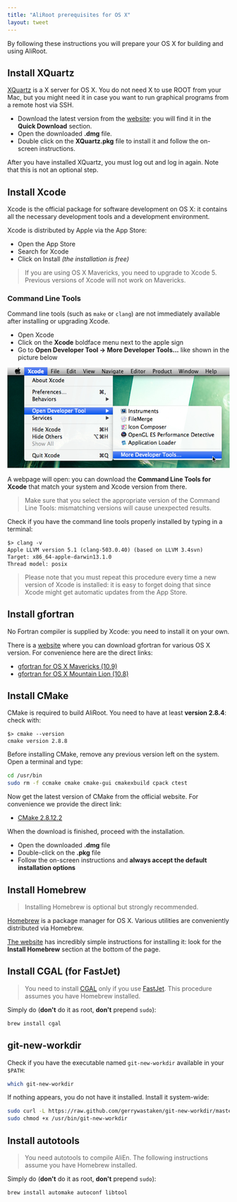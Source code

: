 ```yaml
---
title: "AliRoot prerequisites for OS X"
layout: tweet
---
```


By following these instructions you will prepare your OS X for
building and using AliRoot.


Install XQuartz
---------------

[XQuartz](http://xquartz.macosforge.org/) is a X server for OS X. You
do not need X to use ROOT from your Mac, but you might need it in case
you want to run graphical programs from a remote host via SSH.

* Download the latest version from the
  [website](http://xquartz.macosforge.org/): you will find it in the
  **Quick Download** section.
* Open the downloaded **.dmg** file.
* Double click on the **XQuartz.pkg** file to install it and follow the
  on-screen instructions.

After you have installed XQuartz, you must log out and log in again.
Note that this is not an optional step.


Install Xcode
-------------

Xcode is the official package for software development on OS X: it
contains all the necessary development tools and a development
environment.

Xcode is distributed by Apple via the App Store:

* Open the App Store
* Search for Xcode
* Click on Install *(the installation is free)*

> If you are using OS X Mavericks, you need to upgrade to Xcode 5.
> Previous versions of Xcode will not work on Mavericks.


### Command Line Tools

Command line tools (such as `make` or `clang`) are not immediately
available after installing or upgrading Xcode.

* Open Xcode
* Click on the **Xcode** boldface menu next to the apple sign
* Go to **Open Developer Tool → More Developer Tools...** like shown
  in the picture below

![Install command line tools](/images/xcode_cmd_line.jpg)

A webpage will open: you can download the **Command Line Tools for
Xcode** that match your system and Xcode version from there.

> Make sure that you select the appropriate version of the Command
> Line Tools: mismatching versions will cause unexpected results.

Check if you have the command line tools properly installed by typing
in a terminal:

```console
$> clang -v
Apple LLVM version 5.1 (clang-503.0.40) (based on LLVM 3.4svn)
Target: x86_64-apple-darwin13.1.0
Thread model: posix
```

> Please note that you must repeat this procedure every time a new
> version of Xcode is installed: it is easy to forget doing that since
> Xcode might get automatic updates from the App Store.


Install gfortran
----------------

No Fortran compiler is supplied by Xcode: you need to install it on
your own.

There is a [website](http://gcc.gnu.org/wiki/GFortranBinaries#MacOS)
where you can download gfortran for various OS X version. For
convenience here are the direct links:

* [gfortran for OS X Mavericks (10.9)](http://coudert.name/software/gfortran-4.9.0-Mavericks.dmg)
* [gfortran for OS X Mountain Lion (10.8)](http://coudert.name/software/gfortran-4.8.2-MountainLion.dmg)


Install CMake
-------------

CMake is required to build AliRoot. You need to have at least
**version 2.8.4**: check with:

```console
$> cmake --version
cmake version 2.8.8
```

Before installing CMake, remove any previous version left on the
system. Open a terminal and type:

```sh
cd /usr/bin
sudo rm -f ccmake cmake cmake-gui cmakexbuild cpack ctest
```

Now get the latest version of CMake from the official website. For
convenience we provide the direct link:

* [CMake 2.8.12.2](http://www.cmake.org/files/v2.8/cmake-2.8.12.2-Darwin64-universal.dmg)

When the download is finished, proceed with the installation.

* Open the downloaded **.dmg** file
* Double-click on the **.pkg** file
* Follow the on-screen instructions and **always accept the default
  installation options**


Install Homebrew
----------------

> Installing Homebrew is optional but strongly recommended.

[Homebrew](http://brew.sh) is a package manager for OS X. Various
utilities are conveniently distributed via Homebrew.

[The website](http://brew.sh) has incredibly simple instructions for
installing it: look for the **Install Homebrew** section at the bottom
of the page.


Install CGAL (for FastJet)
--------------------------

> You need to install [CGAL](http://www.cgal.org/) only if you use
> [FastJet](http://fastjet.fr/). This procedure assumes you have
> Homebrew installed.

Simply do (**don't** do it as root, **don't** prepend `sudo`):

```sh
brew install cgal
```

git-new-workdir
---------------

Check if you have the executable named `git-new-workdir` available in
your `$PATH`:

```sh
which git-new-workdir
```

If nothing appears, you do not have it installed. Install it
system-wide:

```sh
sudo curl -L https://raw.github.com/gerrywastaken/git-new-workdir/master/git-new-workdir -o /usr/bin/git-new-workdir
sudo chmod +x /usr/bin/git-new-workdir
```


Install autotools
-----------------

> You need autotools to compile AliEn. The following instructions
> assume you have Homebrew installed.

Simply do (**don't** do it as root, **don't** prepend `sudo`):

```sh
brew install automake autoconf libtool
```
